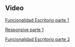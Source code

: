 ## Video
[Funcionalidad Escritorio parte 1](https://youtu.be/7c4iMj8ZmJw)

[Responsive parte 1](https://youtube.com/shorts/QlwXXkY7AIA?feature=share)

[Funcionalidad Escritorio parte 2](https://youtu.be/ps6rX8pYGy8)